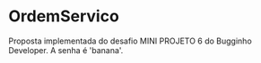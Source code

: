 # OrdemServico
Proposta implementada do desafio MINI PROJETO 6 do Bugginho Developer.
A senha é 'banana'.
